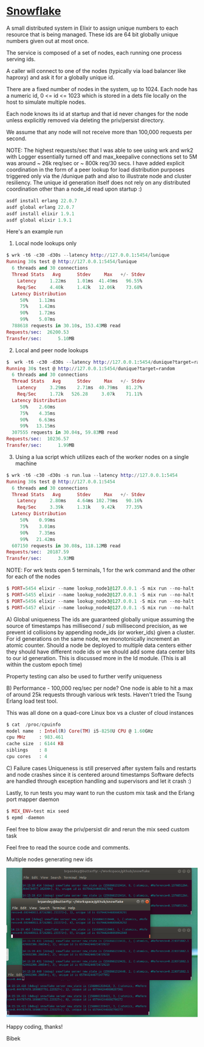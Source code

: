 # [Snowflake](https://blog.twitter.com/engineering/en_us/a/2010/announcing-snowflake.html)

A small distributed system in Elixir to assign unique numbers to each resource that is being managed. 
These ids are 64 bit globally unique numbers given out at most once.

The service is composed of a set of nodes, each running one process serving ids. 

A caller will connect to one of the nodes (typically via load balancer like haproxy) 
and ask it for a globally unique id. 

There are a fixed number of nodes in the system, up to 1024. 
Each node has a numeric id, 0 <= id <= 1023 which is stored in a dets file locally on the host to
simulate multiple nodes. 

Each node knows its id at startup and that id never changes for the node unless explicitly removed via deleting the priv/persist directory.

We assume that any node will not receive more than 100,000 requests per second.

NOTE: The highest requests/sec that I was able to see using wrk and wrk2 with Logger essentially turned off and
max_keepalive connections set to 5M was around ~ 26k req/sec or ~ 800k req/30 secs.  I have added explicit coordination in the form
of a peer lookup for load distribution purposes triggered only via the /dunique path and also to illustrate node and cluster resiliency. The 
unique id generation itself does not rely on any distributed coordination other than a node_id read upon startup :)

```elixir
asdf install erlang 22.0.7
asdf global erlang 22.0.7
asdf install elixir 1.9.1
asdf global elixir 1.9.1
```

Here's an example run

1) Local node lookups only
```elixir
$ wrk -t6 -c30 -d30s --latency http://127.0.0.1:5454/lunique
Running 30s test @ http://127.0.0.1:5454/lunique
  6 threads and 30 connections
  Thread Stats   Avg      Stdev     Max   +/- Stdev
    Latency     1.22ms    1.01ms  41.49ms   96.55%
    Req/Sec     4.40k     1.42k   12.06k    73.68%
  Latency Distribution
     50%    1.12ms
     75%    1.42ms
     90%    1.72ms
     99%    5.07ms
  788618 requests in 30.10s, 153.43MB read
Requests/sec:  26200.53
Transfer/sec:      5.10MB
```
2) Local and peer node lookups
```elixir
$  wrk -t6 -c30 -d30s --latency http://127.0.0.1:5454/dunique?target=random
Running 30s test @ http://127.0.0.1:5454/dunique?target=random
  6 threads and 30 connections
  Thread Stats   Avg      Stdev     Max   +/- Stdev
    Latency     3.29ms    2.71ms  40.79ms   81.27%
    Req/Sec     1.72k   526.28     3.07k    71.11%
  Latency Distribution
     50%    2.60ms
     75%    4.35ms
     90%    6.63ms
     99%   13.15ms
  307555 requests in 30.04s, 59.83MB read
Requests/sec:  10236.57
Transfer/sec:      1.99MB
```
3) Using a lua script which utilizes each of the worker nodes on a single machine
```elixir
$ wrk -t6 -c30 -d30s -s run.lua --latency http://127.0.0.1:5454
Running 30s test @ http://127.0.0.1:5454
  6 threads and 30 connections
  Thread Stats   Avg      Stdev     Max   +/- Stdev
    Latency     2.80ms    4.64ms 102.79ms   90.16%
    Req/Sec     3.39k     1.31k    9.42k    77.35%
  Latency Distribution
     50%    0.99ms
     75%    3.01ms
     90%    7.35ms
     99%   21.42ms
  607150 requests in 30.08s, 118.12MB read
Requests/sec:  20187.59
Transfer/sec:      3.93MB
```
NOTE: For wrk tests open 5 terminals, 1 for the wrk command and the other for each of the nodes

```elixir
$ PORT=5454 elixir --name lookup_node1@127.0.0.1 -S mix run --no-halt
$ PORT=5455 elixir --name lookup_node2@127.0.0.1 -S mix run --no-halt
$ PORT=5456 elixir --name lookup_node3@127.0.0.1 -S mix run --no-halt
$ PORT=5457 elixir --name lookup_node4@127.0.0.1 -S mix run --no-halt
```
A) Global uniqueness
The ids are guaranteed globally unique assuming the source of timestamps has millisecond / sub millisecond precision,
as we prevent id collisions by appending node_ids (or worker_ids) given a cluster. For id generations on the same node, we monotonically
increment an atomic counter.  Should a node be deployed to multiple data centers either they should have different
node ids or we should add some data center bits to our id generation. This is discussed more in the Id module. (This is all within the custom epoch time)

Property testing can also be used to further verify uniqueness

B) Performance - 100,000 req/sec per node?
One node is able to hit a max of around 25k requests through various wrk tests.  Haven't tried the Tsung Erlang load test tool.

This was all done on a quad-core Linux box vs a cluster of cloud instances

```elixir
$ cat  /proc/cpuinfo
model name	: Intel(R) Core(TM) i5-8250U CPU @ 1.60GHz
cpu MHz		: 983.461
cache size	: 6144 KB
siblings	: 8
cpu cores	: 4
```

C) Failure cases
Uniqueness is still preserved after system fails and restarts and node crashes since it is centered around timestamps
Software defects are handled through exception handling and supervisors and let it crash :)

Lastly, to run tests you may want to run the custom mix task and the Erlang port mapper daemon

```elixir 
$ MIX_ENV=test mix seed 
$ epmd -daemon 
```

Feel free to blow away the priv/persist dir and rerun the mix seed custom task

Feel free to read the source code and comments.

Multiple nodes generating new ids

![Logo](https://raw.githubusercontent.com/brpandey/snowflake/master/priv/images/generating_ids.png)

Happy coding, thanks! 

Bibek
